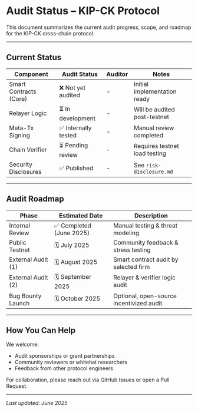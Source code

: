 # Audit Status – KIP-CK Protocol

This document summarizes the current audit progress, scope, and roadmap for the KIP-CK cross-chain protocol.

---

## Current Status

| Component            | Audit Status     | Auditor         | Notes                                  |
|---------------------|------------------|------------------|----------------------------------------|
| Smart Contracts (Core) | ❌ Not yet audited | -                | Initial implementation ready |
| Relayer Logic        | ⏳ In development | -                | Will be audited post-testnet          |
| Meta-Tx Signing      | ✅ Internally tested | -              | Manual review completed                |
| Chain Verifier       | ⏳ Pending review | -                | Requires testnet load testing          |
| Security Disclosures | ✅ Published      | -                | See `risk-disclosure.md`              |

---

## Audit Roadmap

| Phase               | Estimated Date     | Description                            |
|--------------------|--------------------|----------------------------------------|
| Internal Review    | ✅ Completed (June 2025) | Manual testing & threat modeling       |
| Public Testnet     | 🗓️ July 2025         | Community feedback & stress testing    |
| External Audit (1) | 🗓️ August 2025       | Smart contract audit by selected firm  |
| External Audit (2) | 🗓️ September 2025    | Relayer & verifier logic audit         |
| Bug Bounty Launch  | 🗓️ October 2025      | Optional, open-source incentivized audit |

---

## How You Can Help

We welcome:
- Audit sponsorships or grant partnerships
- Community reviewers or whitehat researchers
- Feedback from other protocol engineers

For collaboration, please reach out via GitHub Issues or open a Pull Request.

---

_Last updated: June 2025_
